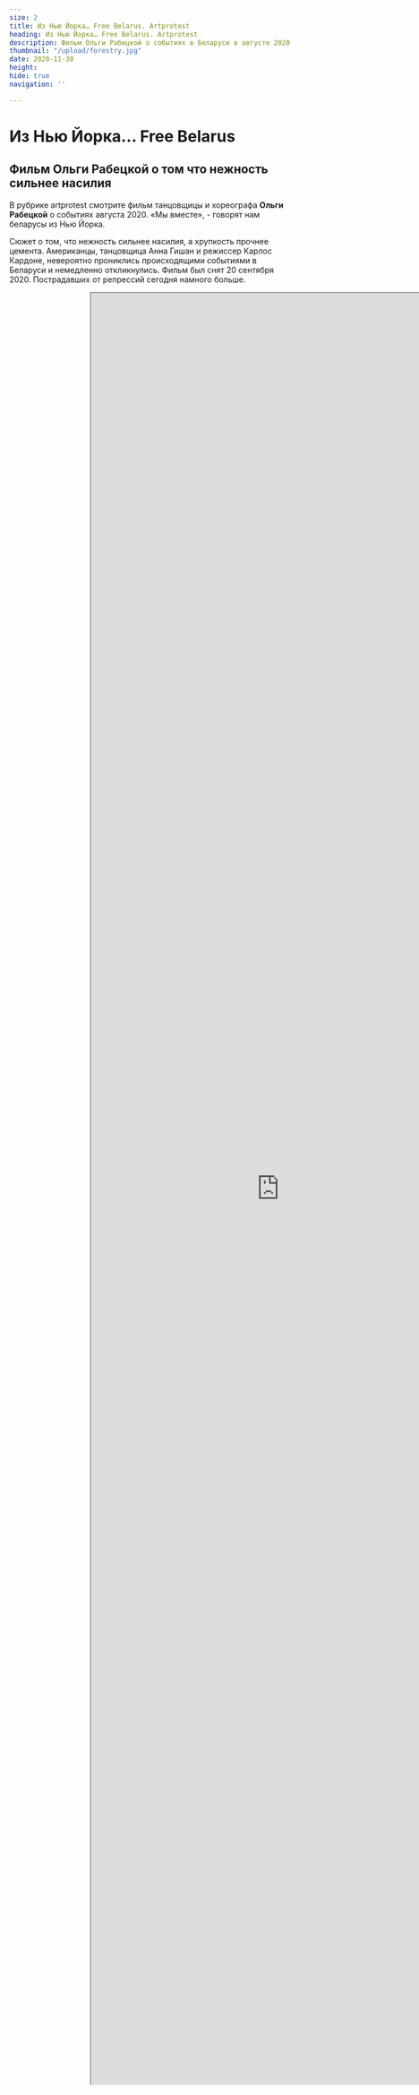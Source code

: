 ```yaml
---
size: 2
title: Из Нью Йорка… Free Belarus. Artprotest
heading: Из Нью Йорка… Free Belarus. Artprotest
description: Фильм Ольги Рабецкой о событиях в Беларуси в августе 2020.
thumbnail: "/upload/forestry.jpg"
date: 2020-11-30
height: 
hide: true
navigation: ''

---
```

Из Нью Йорка… Free Belarus
===========
Фильм Ольги Рабецкой о том что нежность сильнее насилия 
-------------------

В рубрике artprotest смотрите фильм танцовщицы и хореографа **Ольги Рабецкой** о событиях августа 2020. «Мы вместе», - говорят нам беларусы из Нью Йорка.

Сюжет о том, что нежность сильнее насилия, а хрупкость прочнее цемента. Американцы, танцовщица Анна Гишан и режиссер Карлос Кардоне, невероятно прониклись происходящими событиями в Беларуси и немедленно откликнулись. Фильм был снят  20 сентября 2020. Пострадавших от репрессий сегодня намного больше. 

<div>
  <iframe style="width: 70vw; height: 80vh; margin: 0 15vw;" 
src="https://drive.google.com/file/d/1rGPKaBOZiG84dD9CZKDgCmBfYeBG7rEt/preview">
</div>